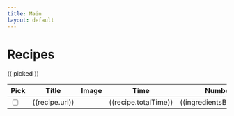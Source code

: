 ```yaml
---
title: Main
layout: default
---
```

<script>
  const ibR = {}
  const r = {}
{%- for recipe in site.recipes -%}
  {%- assign recipe_data = site.data[recipe.slug] -%}
  {% if recipe_data %}
  r["{{recipe.slug}}"] = {"title":"{{recipe.title}}","url":"{{recipe.url}}"};
  ibR["{{recipe.slug}}"] = [
    {%- assign ingredients = recipe_data.ingredients -%}
    {%- assign yields = recipe_data.yields -%}
        {%- for yield in yields -%}
          {%- if yield.yields == 2 -%}
            {%- for ing in yield.ingredients -%}
              {% assign ingredient = ingredients | where: "id", ing.id | first %}
              {"type":"{{ingredient.type}}", "name":"{{ingredient.name}}", "amount":"{{ing.amount}}", "unit":"{{ing.unit}}"},
            {%- endfor -%}
          {%- endif -%}
        {%- endfor -%}
  ];
  {%- endif -%}
{%- endfor -%}
</script>
<h1>Recipes</h1>
  <div class = "row" id="app">
    <div class = "col-sm-6">
      (( picked ))
    </div>
    <div class = "col-sm-6">
      <table class="table table-striped-columns">
        <thead>
          <tr>
            <th>Pick</th>
            <th>Title</th>
            <th>Image</th>
            <th>Time</th>
            <th>Number of ingredients</th>
          </tr>
        </thead>
        <tbody>
          <tr v-for = "recipe in recipes" :key="recipe">
            <td><input type="checkbox" v-model="picked" value="recipe"></td>
            <td><a :href="recipe.url">((recipe.url))</a></td>
            <td><img style="max-width:100px" class="img-fluid" :src="/images/((recipe)).jpg"></td>
            <td>((recipe.totalTime))</td>
            <td>((ingredientsByRecipe[recipe].length))</td>
          </tr>
        </tbody>
      </table>
    </div>
  </div>
<script>
  const { createApp, ref } = Vue
  const app = createApp({
      setup() {
        const picked = ref([])
        const recipes = ref(r)
        const ingredientsByRecipe = ref(ibR)
        return {
          recipes,
          ingredientsByRecipe,
          picked
        }
      }
    })
  app.config.compilerOptions.delimiters = ['((', '))']
  app.mount('#app')
</script>
